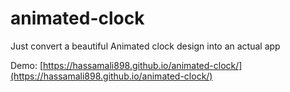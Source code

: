 # animated-clock
Just convert a beautiful Animated clock design into an actual app

Demo: [https://hassamali898.github.io/animated-clock/](https://hassamali898.github.io/animated-clock/)
